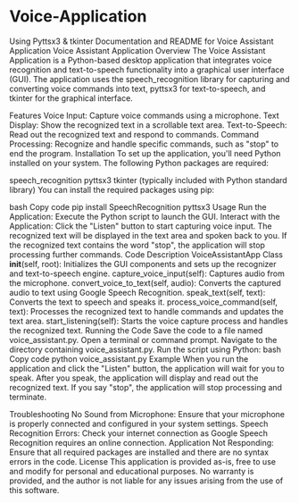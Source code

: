 # Voice-Application
Using Pyttsx3 &amp; tkinter
Documentation and README for Voice Assistant Application
Voice Assistant Application
Overview
The Voice Assistant Application is a Python-based desktop application that integrates voice recognition and text-to-speech functionality into a graphical user interface (GUI). The application uses the speech_recognition library for capturing and converting voice commands into text, pyttsx3 for text-to-speech, and tkinter for the graphical interface.

Features
Voice Input: Capture voice commands using a microphone.
Text Display: Show the recognized text in a scrollable text area.
Text-to-Speech: Read out the recognized text and respond to commands.
Command Processing: Recognize and handle specific commands, such as "stop" to end the program.
Installation
To set up the application, you'll need Python installed on your system. The following Python packages are required:

speech_recognition
pyttsx3
tkinter (typically included with Python standard library)
You can install the required packages using pip:

bash
Copy code
pip install SpeechRecognition pyttsx3
Usage
Run the Application: Execute the Python script to launch the GUI.
Interact with the Application:
Click the "Listen" button to start capturing voice input.
The recognized text will be displayed in the text area and spoken back to you.
If the recognized text contains the word "stop", the application will stop processing further commands.
Code Description
VoiceAssistantApp Class
__init__(self, root): Initializes the GUI components and sets up the recognizer and text-to-speech engine.
capture_voice_input(self): Captures audio from the microphone.
convert_voice_to_text(self, audio): Converts the captured audio to text using Google Speech Recognition.
speak_text(self, text): Converts the text to speech and speaks it.
process_voice_command(self, text): Processes the recognized text to handle commands and updates the text area.
start_listening(self): Starts the voice capture process and handles the recognized text.
Running the Code
Save the code to a file named voice_assistant.py.
Open a terminal or command prompt.
Navigate to the directory containing voice_assistant.py.
Run the script using Python:
bash
Copy code
python voice_assistant.py
Example
When you run the application and click the "Listen" button, the application will wait for you to speak. After you speak, the application will display and read out the recognized text. If you say "stop", the application will stop processing and terminate.

Troubleshooting
No Sound from Microphone: Ensure that your microphone is properly connected and configured in your system settings.
Speech Recognition Errors: Check your internet connection as Google Speech Recognition requires an online connection.
Application Not Responding: Ensure that all required packages are installed and there are no syntax errors in the code.
License
This application is provided as-is, free to use and modify for personal and educational purposes. No warranty is provided, and the author is not liable for any issues arising from the use of this software.
